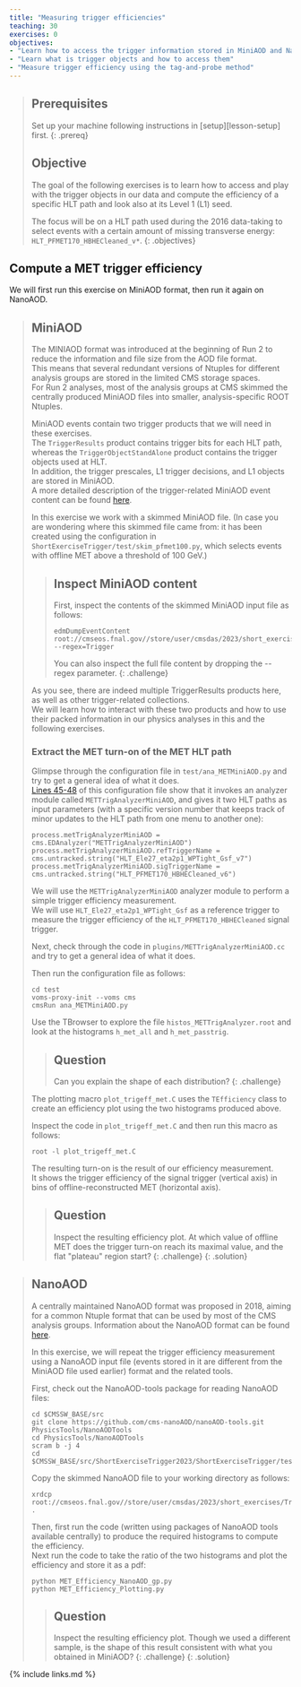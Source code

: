 ```yaml
---
title: "Measuring trigger efficiencies"
teaching: 30
exercises: 0
objectives:
- "Learn how to access the trigger information stored in MiniAOD and NanoAOD"
- "Learn what is trigger objects and how to access them"
- "Measure trigger efficiency using the tag-and-probe method"
---
```


> ## Prerequisites
> Set up your machine following instructions in [setup][lesson-setup] first.
{: .prereq}
> ## Objective
> The goal of the following exercises is to learn how to access and play with the trigger objects in our data and compute the efficiency of a specific HLT path and look also at its Level 1 (L1) seed. 
>
> The focus will be on a HLT path used during the 2016 data-taking to select events with a certain amount of missing transverse energy: `HLT_PFMET170_HBHECleaned_v*`.
{: .objectives}
## Compute a MET trigger efficiency
We will first run this exercise on MiniAOD format, then run it again on NanoAOD.
> ## MiniAOD
> The MINIAOD format was introduced at the beginning of Run 2 to reduce the information and file size from the AOD file format.<br>
> This means that several redundant versions of Ntuples for different analysis groups are stored in the limited CMS storage spaces.<br>
> For Run 2 analyses, most of the analysis groups at CMS skimmed the centrally produced MiniAOD files into smaller, analysis-specific ROOT Ntuples.<br>
> 
> MiniAOD events contain two trigger products that we will need in these exercises.<br>
> The `TriggerResults` product contains trigger bits for each HLT path, whereas the `TriggerObjectStandAlone` product contains the trigger objects used at HLT.<br>
> In addition, the trigger prescales, L1 trigger decisions, and L1 objects are stored in MiniAOD.<br>
> A more detailed description of the trigger-related MiniAOD event content can be found [here](https://twiki.cern.ch/twiki/bin/view/CMSPublic/WorkBookMiniAOD2016#Trigger).
> 
> In this exercise we work with a skimmed MiniAOD file. (In case you are wondering where this skimmed file came from: it has been created using the configuration in `ShortExerciseTrigger/test/skim_pfmet100.py`, which selects events with offline MET above a threshold of 100 GeV.)
> 
> > ## Inspect MiniAOD content
> > First, inspect the contents of the skimmed MiniAOD input file as follows:
> > ~~~
> > edmDumpEventContent root://cmseos.fnal.gov//store/user/cmsdas/2023/short_exercises/Trigger/skim_pfmet100_SingleElectron_2016G_ReReco_87k.root --regex=Trigger
> > ~~~
> > You can also inspect the full file content by dropping the --regex parameter.
> {: .challenge}
> 
> As you see, there are indeed multiple TriggerResults products here, as well as other trigger-related collections.<br>
> We will learn how to interact with these two products and how to use their packed information in our physics analyses in this and the following exercises.
> 
> ### Extract the MET turn-on of the MET HLT path
> Glimpse through the configuration file in `test/ana_METMiniAOD.py` and try to get a general idea of what it does.<br>
> [Lines 45-48](https://github.com/FNALLPC/LPCTriggerHATS/blob/2024/ShortExerciseTrigger/test/ana_METMiniAOD.py#L45-L48) of this configuration file show that it invokes an analyzer module called `METTrigAnalyzerMiniAOD`, and gives it two HLT paths as input parameters (with a specific version number that keeps track of minor updates to the HLT path from one menu to another one):
> ~~~
> process.metTrigAnalyzerMiniAOD = cms.EDAnalyzer("METTrigAnalyzerMiniAOD")
> process.metTrigAnalyzerMiniAOD.refTriggerName = cms.untracked.string("HLT_Ele27_eta2p1_WPTight_Gsf_v7")
> process.metTrigAnalyzerMiniAOD.sigTriggerName = cms.untracked.string("HLT_PFMET170_HBHECleaned_v6")
> ~~~
> We will use the `METTrigAnalyzerMiniAOD` analyzer module to perform a simple trigger efficiency measurement.<br>
> We will use `HLT_Ele27_eta2p1_WPTight_Gsf` as a reference trigger to measure the trigger efficiency of the `HLT_PFMET170_HBHECleaned` signal trigger.
> 
> Next, check through the code in `plugins/METTrigAnalyzerMiniAOD.cc` and try to get a general idea of what it does.
> 
> Then run the configuration file as follows:
> ~~~
> cd test
> voms-proxy-init --voms cms
> cmsRun ana_METMiniAOD.py 
> ~~~
> Use the TBrowser to explore the file `histos_METTrigAnalyzer.root` and look at the histograms `h_met_all` and `h_met_passtrig`. 
> > ## Question
> > Can you explain the shape of each distribution?
> {: .challenge}
> 
> The plotting macro `plot_trigeff_met.C` uses the `TEfficiency` class to create an efficiency plot using the two histograms produced above.
> 
> Inspect the code in `plot_trigeff_met.C` and then run this macro as follows:
> ~~~
> root -l plot_trigeff_met.C
> ~~~
> The resulting turn-on is the result of our efficiency measurement.<br>
> It shows the trigger efficiency of the signal trigger (vertical axis) in bins of offline-reconstructed MET (horizontal axis).
> > ## Question
> > Inspect the resulting efficiency plot. At which value of offline MET does the trigger turn-on reach its maximal value, and the flat "plateau" region start?
> {: .challenge}
{: .solution}

> ## NanoAOD
> A centrally maintained NanoAOD format was proposed in 2018, aiming for a common Ntuple format that can be used by most of the CMS analysis groups. 
> Information about the NanoAOD format can be found [here](https://cms-nanoaod-integration.web.cern.ch/integration/master-102X/mc102X_doc.html#HLT). 
> 
> In this exercise, we will repeat the trigger efficiency measurement using a NanoAOD input file (events stored in it are different from the MiniAOD file used earlier) format and the related tools.
> 
> First, check out the NanoAOD-tools package for reading NanoAOD files:
> ~~~
> cd $CMSSW_BASE/src
> git clone https://github.com/cms-nanoAOD/nanoAOD-tools.git PhysicsTools/NanoAODTools
> cd PhysicsTools/NanoAODTools
> scram b -j 4
> cd $CMSSW_BASE/src/ShortExerciseTrigger2023/ShortExerciseTrigger/test
> ~~~
> Copy the skimmed NanoAOD file to your working directory as follows:
> ~~~
> xrdcp root://cmseos.fnal.gov//store/user/cmsdas/2023/short_exercises/Trigger/New_NanoAOD_M1000.root .
> ~~~
> Then, first run the code (written using packages of NanoAOD tools available centrally) to produce the required histograms to compute the efficiency.<br>
> Next run the code to take the ratio of the two histograms and plot the efficiency and store it as a pdf:
> ~~~
> python MET_Efficiency_NanoAOD_gp.py
> python MET_Efficiency_Plotting.py
> ~~~
> > ## Question
> > Inspect the resulting efficiency plot. Though we used a different sample, is the shape of this result consistent with what you obtained in MiniAOD?
> {: .challenge}
{: .solution}

{% include links.md %}

